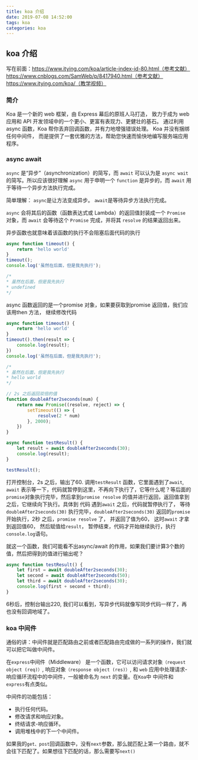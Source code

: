 ```yaml
---
title: koa 介绍
date: 2019-07-08 14:52:00
tags: koa
categories: koa
---
```


## koa 介绍

写在前面：https://www.itying.com/koa/article-index-id-80.html（参考文献）
https://www.cnblogs.com/SamWeb/p/8417940.html（参考文献）
https://www.itying.com/koa/（教学视频）

### 简介

Koa 是一个新的 web 框架，由 Express 幕后的原班人马打造， 致力于成为 web 应用和 API 开发领域中的一个更小、更富有表现力、更健壮的基石。 通过利用 async 函数，Koa 帮你丢弃回调函数，并有力地增强错误处理。 Koa 并没有捆绑任何中间件， 而是提供了一套优雅的方法，帮助您快速而愉快地编写服务端应用程序。

### async await

`async` 是“异步”（asynchronization）的简写，而 `await` 可以认为是 `async wait` 的简写。所以应该很好理解 `async` 用于申明一个 `function` 是异步的，而 `await` 用于等待一个异步方法执行完成。

简单理解：
`async`是让方法变成异步。
`await`是等待异步方法执行完成。

`async` 会将其后的函数（函数表达式或 Lambda）的返回值封装成一个 `Promise` 对象，而 `await` 会等待这个 `Promise` 完成，并将其 `resolve` 的结果返回出来。

 异步函数也就意味着该函数的执行不会阻塞后面代码的执行

```javascript
async function timeout() {
    return 'hello world'
}
timeout();
console.log('虽然在后面，但是我先执行');

/*
* 虽然在后面，但是我先执行
* undefined
*/
 ```
async 函数返回的是一个promise 对象，如果要获取到promise 返回值，我们应该用then 方法， 继续修改代码

```javascript
async function timeout() {
    return 'hello world'
}
timeout().then(result => {
    console.log(result);
})
console.log('虽然在后面，但是我先执行');

/*
* 虽然在后面，但是我先执行
* hello world
*/
```

```javascript
// 2s 之后返回双倍的值
function doubleAfter2seconds(num) {
    return new Promise((resolve, reject) => {
        setTimeout(() => {
            resolve(2 * num)
        }, 2000);
    })
}

async function testResult() {
    let result = await doubleAfter2seconds(30);
    console.log(result);
}

testResult();
```
打开控制台，2s 之后，输出了60. 
调用`testResult` 函数，它里面遇到了`await`, `await` 表示等一下，代码就暂停到这里，不再向下执行了，它等什么呢？等后面的`promise`对象执行完毕，然后拿到`promise resolve` 的值并进行返回，返回值拿到之后，它继续向下执行。具体到 代码 遇到`await` 之后，代码就暂停执行了， 等待`doubleAfter2seconds(30)` 执行完毕，`doubleAfter2seconds(30)` 返回的`promise` 开始执行，2秒 之后，`promise resolve` 了， 并返回了值为60， 这时`await` 才拿到返回值60， 然后赋值给`result`， 暂停结束，代码才开始继续执行，执行 `console.log`语句。

就这一个函数，我们可能看不出async/await 的作用，如果我们要计算3个数的值，然后把得到的值进行输出呢？

```javascript
async function testResult() {
    let first = await doubleAfter2seconds(30);
    let second = await doubleAfter2seconds(50);
    let third = await doubleAfter2seconds(30);
    console.log(first + second + third);
}
```
6秒后，控制台输出220, 我们可以看到，写异步代码就像写同步代码一样了，再也没有回调地域了。

### koa 中间件

通俗的讲：中间件就是匹配路由之前或者匹配路由完成做的一系列的操作，我们就可以把它叫做中间件。

在`express`中间件（Middleware） 是一个函数，它可以访问请求对象`（request object (req)）`, 响应对象`（response object (res)）`, 和 `web` 应用中处理请求-响应循环流程中的中间件，一般被命名为 `next` 的变量。在`Koa`中 中间件和`express`有点类似。

中间件的功能包括：
* 执行任何代码。
* 修改请求和响应对象。
* 终结请求-响应循环。
* 调用堆栈中的下一个中间件。

如果我的`get、post`回调函数中，没有`next`参数，那么就匹配上第一个路由，就不会往下匹配了。如果想往下匹配的话，那么需要写`next()`


